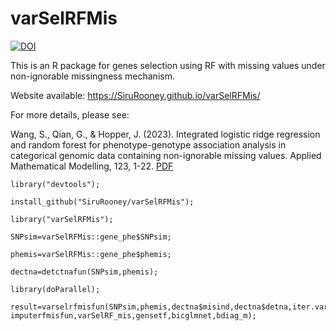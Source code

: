# varSelRFMis
<!-- badges: start -->
[![DOI](https://zenodo.org/badge/DOI/10.1016/j.apm.2023.06.025.svg)](https://doi.org/10.1016/j.apm.2023.06.025)
<!-- badges: end -->


This is an R package for genes selection using RF with missing values under non-ignorable missingness mechanism.


Website available: <https://SiruRooney.github.io/varSelRFMis/>



For more details, please see:


Wang, S., Qian, G., & Hopper, J. (2023). Integrated logistic ridge regression and random forest for phenotype-genotype association analysis in categorical genomic data containing non-ignorable missing values. Applied Mathematical Modelling, 123, 1-22. [PDF](https://www.sciencedirect.com/science/article/pii/S0307904X23002809)


```{r}
library("devtools");

install_github("SiruRooney/varSelRFMis");

library("varSelRFMis");

SNPsim=varSelRFMis::gene_phe$SNPsim;

phemis=varSelRFMis::gene_phe$phemis;

dectna=detctnafun(SNPsim,phemis);

library(doParallel);

result=varselrfmisfun(SNPsim,phemis,dectna$misind,dectna$detna,iter.varsel=10,initmethod="init",optmethod="cv",dummytran,vsrfmisfun,jimpmisfun,mulimpmisfun,       imputerfmisfun,varSelRF_mis,gensetf,bicglmnet,bdiag_m);
```


